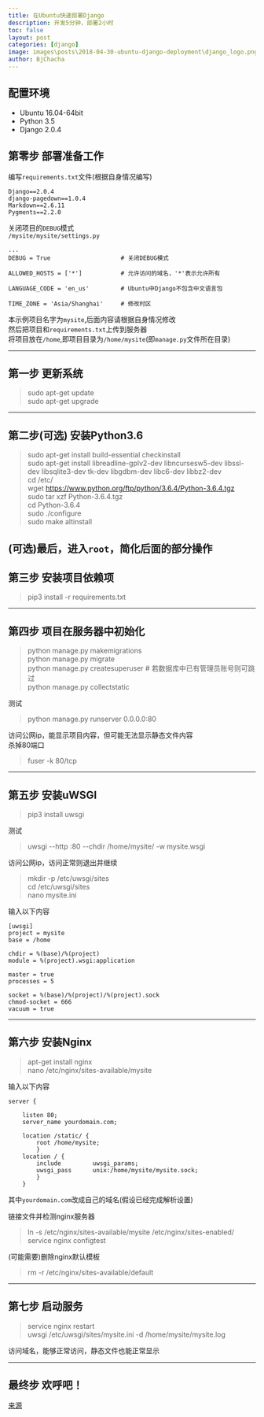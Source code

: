 ```yaml
---
title: 在Ubuntu快速部署Django
description: 开发5分钟，部署2小时
toc: false
layout: post
categories: [django]
image: images\posts\2018-04-30-ubuntu-django-deployment\django_logo.png
author: BjChacha
---
```


## 配置环境  
- Ubuntu 16.04-64bit  
- Python 3.5  
- Django 2.0.4 

## **第零步 部署准备工作**

编写`requirements.txt`文件(根据自身情况编写)

	Django==2.0.4
	django-pagedown==1.0.4
	Markdown==2.6.11
	Pygments==2.2.0

关闭项目的`DEBUG`模式  
`/mysite/mysite/settings.py`

	...
	DEBUG = True					# 关闭DEBUG模式

	ALLOWED_HOSTS = ['*']			# 允许访问的域名，'*'表示允许所有

	LANGUAGE_CODE = 'en_us'			# Ubuntu中Django不包含中文语言包

	TIME_ZONE = 'Asia/Shanghai'		# 修改时区

本示例项目名字为`mysite`,后面内容请根据自身情况修改  
然后把项目和`requirements.txt`上传到服务器  
将项目放在`/home`,即项目目录为`/home/mysite`(即`manage.py`文件所在目录)  

---
## **第一步 更新系统**
> sudo apt-get update  
> sudo apt-get upgrade  

---
## **第二步(可选) 安装Python3.6**
> sudo apt-get install build-essential checkinstall  
> sudo apt-get install libreadline-gplv2-dev libncursesw5-dev libssl-dev libsqlite3-dev tk-dev libgdbm-dev libc6-dev libbz2-dev  
> cd /etc/  
> wget https://www.python.org/ftp/python/3.6.4/Python-3.6.4.tgz  
> sudo tar xzf Python-3.6.4.tgz  
> cd Python-3.6.4  
> sudo ./configure  
> sudo make altinstall  

(可选)最后，进入`root`，简化后面的部分操作
---
## **第三步 安装项目依赖项**  
> pip3 install -r requirements.txt  

---
## **第四步 项目在服务器中初始化**  
> python manage.py makemigrations  
> python manage.py migrate  
> python manage.py createsuperuser # 若数据库中已有管理员账号则可跳过  
> python manage.py collectstatic  

测试
> python manage.py runserver 0.0.0.0:80  

访问公网ip，能显示项目内容，但可能无法显示静态文件内容  
杀掉80端口
> fuser -k 80/tcp  

---
## **第五步 安装uWSGI**
> pip3 install uwsgi  

测试
> uwsgi --http :80  --chdir /home/mysite/ -w mysite.wsgi  

访问公网ip，访问正常则退出并继续

> mkdir -p /etc/uwsgi/sites  
> cd /etc/uwsgi/sites  
> nano mysite.ini

输入以下内容  

	[uwsgi]
	project = mysite
	base = /home

	chdir = %(base)/%(project)
	module = %(project).wsgi:application

	master = true
	processes = 5

	socket = %(base)/%(project)/%(project).sock
	chmod-socket = 666
	vacuum = true

---
## **第六步 安装Nginx**
> apt-get install nginx  
> nano /etc/nginx/sites-available/mysite

输入以下内容

	server {
		
		listen 80;
		server_name yourdomain.com;

		location /static/ {
			root /home/mysite;
			}
		location / {
			include         uwsgi_params;
			uwsgi_pass      unix:/home/mysite/mysite.sock;
			}
		}

其中`yourdomain.com`改成自己的域名(假设已经完成解析设置)  

链接文件并检测nginx服务器  
> ln -s /etc/nginx/sites-available/mysite /etc/nginx/sites-enabled/  
> service nginx configtest  

(可能需要)删除nginx默认模板
> rm -r /etc/nginx/sites-available/default  
---
## **第七步 启动服务**
> service nginx restart  
> uwsgi /etc/uwsgi/sites/mysite.ini -d /home/mysite/mysite.log

访问域名，能够正常访问，静态文件也能正常显示

---
## **最终步 欢呼吧！**
[来源](https://www.jianshu.com/p/d6f9138fab7b)
